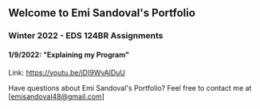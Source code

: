 ## Welcome to Emi Sandoval's Portfolio

### Winter 2022 - EDS 124BR Assignments

#### 1/9/2022: "Explaining my Program"
Link: https://youtu.be/jDI9WvAlDuU

Have questions about Emi Sandoval's Portfolio? Feel free to contact me at [emisandoval48@gmail.com]
